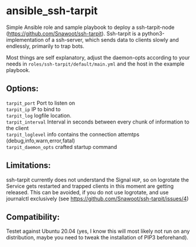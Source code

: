 # ansible_ssh-tarpit
Simple Ansible role and sample playbook to deploy a ssh-tarpit-node (https://github.com/Snawoot/ssh-tarpit). Ssh-tarpit is a  python3-implementation of a ssh-server, which sends data to clients slowly and endlessly, primarily to trap bots.

Most things are self explanatory, adjust the daemon-opts according to your needs in `roles/ssh-tarpit/default/main.yml` and the host in the example playbook. 

## Options:
`tarpit_port` Port to listen on  
`tarpit_ip` IP to bind to  
`tarpit_log` logfile location.  
`tarpit_interval`	Interval in seconds between every chunk of information to the client  
`tarpit_loglevel` info contains the connection attemtps (debug,info,warn,error,fatal)  
`tarpit_daemon_opts` crafted startup command  

## Limitations:
ssh-tarpit currently does not understand the Signal `HUP`, so on logrotate the Service gets restarted and trapped clients in this moment are getting released. This can be avoided, if you do not use logrotate, and use journalctl exclusively (see https://github.com/Snawoot/ssh-tarpit/issues/4)

## Compatibility:
Testet against Ubuntu 20.04 (yes, I know this will most likely not run on any distribution, maybe you need to tweak the installation of PIP3 beforehand).


